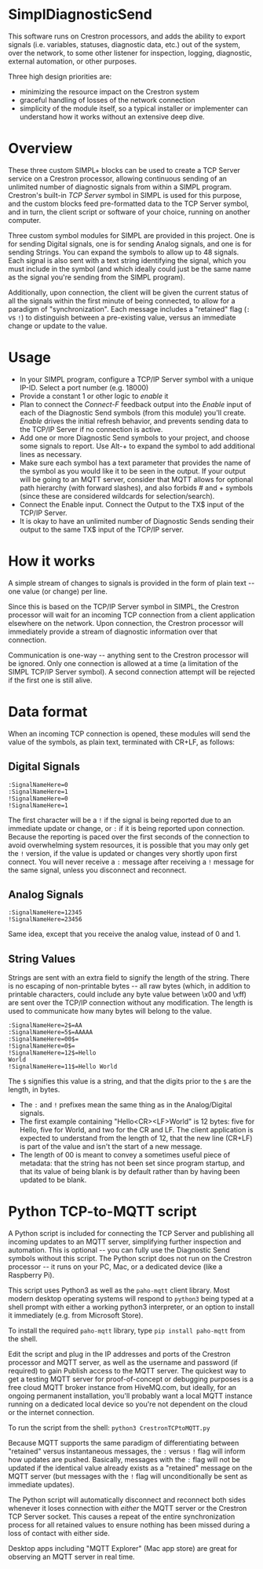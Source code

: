 # SimplDiagnosticSend

This software runs on Crestron processors, and adds the ability to export signals (i.e. variables,
statuses, diagnostic data, etc.) out of the system, over the network, to some other listener for
inspection, logging, diagnostic, external automation, or other purposes.

Three high design priorities are:
* minimizing the resource impact on the Crestron system
* graceful handling of losses of the network connection
* simplicity of the module itself, so a typical installer or implementer can understand how it works without an extensive deep dive.

# Overview

These three custom SIMPL+ blocks can be used to create a TCP Server service on a Crestron processor, allowing
continuous sending of an unlimited number of diagnostic signals from within a SIMPL program.  Crestron's
built-in *TCP Server* symbol in SIMPL is used for this purpose, and the custom blocks feed pre-formatted
data to the TCP Server symbol, and in turn, the client script or software of your choice, running on another
computer.

Three custom symbol modules for SIMPL are provided in this project.
One is for sending Digital signals, one is for sending Analog signals, and one is for sending Strings.
You can expand the symbols to allow up to 48 signals.  Each signal is also sent with a text string identifying
the signal, which you must include in the symbol (and which ideally could just be the same name as the signal
you're sending from the SIMPL program).

Additionally, upon connection, the client will be given the current status of all the signals within
the first minute of being connected, to allow for a paradigm of "synchronization".  Each message includes a
"retained" flag (```:``` vs ```!```) to distinguish between a pre-existing value, versus an immediate change
or update to the value.

# Usage

* In your SIMPL program, configure a TCP/IP Server symbol with a unique IP-ID.  Select a port number (e.g. 18000)
* Provide a constant 1 or other logic to _enable_ it
* Plan to connect the _Connect-F_ feedback output into the _Enable_ input
  of each of the Diagnostic Send symbols (from this module) you'll create.  _Enable_ drives the initial refresh behavior,
  and prevents sending data to the TCP/IP Server if no connection is active.
* Add one or more Diagnostic Send symbols to your project, and choose some signals to report.  Use Alt-+ to expand
  the symbol to add additional lines as necessary.
* Make sure each symbol has a text parameter that provides the name of the symbol as you would like it to be seen
  in the output.  If your output will be going to an MQTT server, consider that MQTT allows for optional path hierarchy (with
  forward slashes), and also forbids # and + symbols (since these are considered wildcards for selection/search).
* Connect the Enable input.  Connect the Output to the TX$ input of the TCP/IP Server.
* It is okay to have an unlimited number of Diagnostic Sends sending their output to the same TX$ input of the
  TCP/IP server.


# How it works

A simple stream of changes to signals is provided in the form of plain text -- one value (or change) per line.

Since this is based on the TCP/IP Server symbol in SIMPL, the Crestron processor will wait for an incoming TCP connection
from a client application elsewhere on the network.  Upon connection, the Crestron processor will immediately
provide a stream of diagnostic information over that connection.

Communication is one-way -- anything sent to the Crestron processor will be ignored.
Only one connection is allowed at a time (a limitation of the SIMPL TCP/IP Server symbol).
A second connection attempt will be rejected if the first one is still alive.

# Data format

When an incoming TCP connection is opened, these modules will send the value of the symbols, as plain text,
terminated with CR+LF, as follows:

## Digital Signals

```
:SignalNameHere=0
:SignalNameHere=1
!SignalNameHere=0
!SignalNameHere=1
```

The first character will be a ```!``` if the signal is being reported due to an immediate update or change,
or ```:``` if it is being reported upon connection.  Because the reporting is paced over the first seconds
of the connection to avoid overwhelming system resources,
it is possible that you may only get the ```!``` version, if the value is updated or changes
very shortly upon first connect.  You will never receive a ```:``` message after receiving a ```!``` message
for the same signal, unless you disconnect and reconnect.

## Analog Signals

```
:SignalNameHere=12345
!SignalNameHere=23456
````

Same idea, except that you receive the analog value, instead of 0 and 1.

## String Values

Strings are sent with an extra field to signify the length of the string.  There is no escaping of non-printable
bytes -- all raw bytes (which, in addition to printable characters, could include any byte value between \x00 and \xff)
are sent over the TCP/IP connection without any modification.  The length is used
to communicate how many bytes will belong to the value.

```
:SignalNameHere=2$=AA
:SignalNameHere=5$=AAAAA
:SignalNameHere=00$=
!SignalNameHere=0$=
!SignalNameHere=12$=Hello
World
!SignalNameHere=11$=Hello World
```

The ```$``` signifies this value is a string, and that the digits prior to the ```$``` are the length, in bytes.

* The ```:``` and ```!``` prefixes mean the same thing as in the Analog/Digital signals.
* The first example containing "Hello&lt;CR&gt;&lt;LF&gt;World" is 12 bytes: five for Hello, five for World, and two for the CR and LF.
  The client application is expected to understand from the length of 12, that the new line (CR+LF) is part of the value
  and isn't the start of a new message.
* The length of 00 is meant to convey a sometimes useful piece of metadata: that the string has not been set since
  program startup, and that its value of being blank is by default rather than by having been updated to be blank.

# Python TCP-to-MQTT script

A Python script is included for connecting the TCP Server and publishing all incoming updates to an MQTT server,
simplifying further inspection and automation.  This is optional -- you can fully use the Diagnostic Send symbols
without this script.  The Python script does not run on the Crestron processor -- it runs on your PC, Mac, or a
dedicated device (like a Raspberry Pi).

This script uses Python3 as well as the ```paho-mqtt``` client library.  Most modern desktop operating systems will respond
to ```python3``` being typed at a shell prompt with either a working python3 interpreter, or an option to install
it immediately (e.g. from Microsoft Store).

To install the required ```paho-mqtt``` library, type ```pip install paho-mqtt``` from the shell.

Edit the script and plug in the IP addresses and ports of the Crestron processor and MQTT server,
as well as the username and password (if required) to gain Publish access to the MQTT server.
The quickest way to get a testing MQTT server for proof-of-concept or debugging purposes is a free cloud MQTT broker instance from
HiveMQ.com, but ideally, for an ongoing permanent installation, you'll probably want a local MQTT
instance running on a dedicated local device so you're not dependent on the cloud or the internet connection.

To run the script from the shell: ```python3 CrestronTCPtoMQTT.py```

Because MQTT supports the same paradigm of differentiating between "retained" versus instantaneous messages,
the ```:``` versus ```!``` flag will inform how updates are pushed.  Basically, messages with the ```:``` flag
will not be updated if the identical value already exists as a "retained" message on the MQTT server
(but messages with the ```!``` flag will unconditionally be sent as immediate updates).

The Python script will automatically disconnect and reconnect both sides whenever it loses connection with
_either_ the MQTT server or the Crestron TCP Server socket.  This causes a repeat
of the entire synchronization process for all retained values to ensure nothing has been missed during
a loss of contact with either side.

Desktop apps including "MQTT Explorer" (Mac app store) are great for observing an MQTT server in real time.
